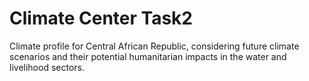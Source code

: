 # Climate Center Task2
Climate profile for Central African Republic, considering future climate scenarios and their potential humanitarian impacts in the water and livelihood sectors.
